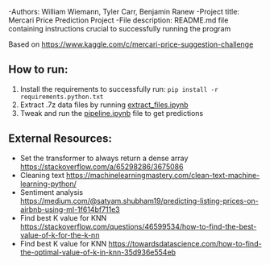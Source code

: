  -Authors: William Wiemann, Tyler Carr, Benjamin Ranew
 -Project title: Mercari Price Prediction Project
 -File description: README.md file containing instructions crucial to successfully running the program

Based on https://www.kaggle.com/c/mercari-price-suggestion-challenge

## How to run:

1. Install the requirements to successfully run: `pip install -r requirements.python.txt`
2. Extract .7z data files by running [extract_files.ipynb](extract_files.ipynb)
3. Tweak and run the [pipeline.ipynb](pipeline.ipynb) file to get predictions

## External Resources:

- Set the transformer to always return a dense array https://stackoverflow.com/a/65298286/3675086
- Cleaning text https://machinelearningmastery.com/clean-text-machine-learning-python/
- Sentiment analysis https://medium.com/@satyam.shubham19/predicting-listing-prices-on-airbnb-using-ml-1f614bf711e3
- Find best K value for KNN https://stackoverflow.com/questions/46599534/how-to-find-the-best-value-of-k-for-the-k-nn
- Find best K value for KNN https://towardsdatascience.com/how-to-find-the-optimal-value-of-k-in-knn-35d936e554eb
